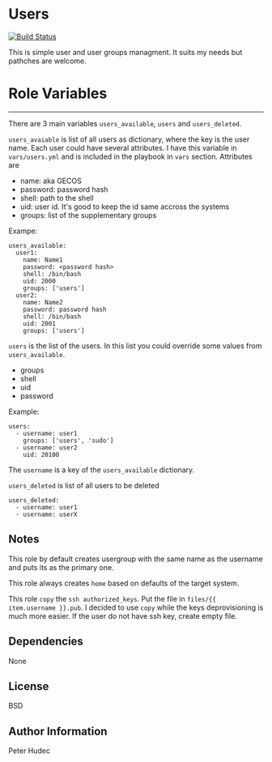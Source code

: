 # Users

[![Build Status](https://travis-ci.org/hudecof/ansible_users.svg?branch=master)](https://travis-ci.org/hudecof/ansible_users)

This is simple user and user groups managment. It suits my needs but pathches are welcome.

# Role Variables
--------------

There are 3 main variables `users_available`, `users` and `users_deleted`.

`users_avaiable` is list of all users as dictionary, where the key is the user name. Each user could have several attributes. I have this variable in `vars/users.yml` and is included in the playbook in `vars` section.
Attributes are

- name: aka GECOS
- password: password hash
- shell: path to the shell
- uid: user id. It's good to keep the id same accross the systems
- groups: list of the supplementary groups

Exampe:

    users_available:
      user1:
        name: Name1
        password: <password hash>
        shell: /bin/bash
        uid: 2000
        groups: ['users']
      user2:
        name: Name2
        password: password hash
        shell: /bin/bash
        uid: 2001
        groups: ['users']

`users` is the list of the users. In this list you could override some values from `users_available`.

- groups
- shell
- uid
- password

Example:

    users:
      - username: user1
        groups: ['users', 'sudo']
      - username: user2
        uid: 20100

The `username` is a key of the `users_available` dictionary.

`users_deleted` is list of all users to be deleted

    users_deleted:
      - username: user1
      - username: userX

Notes
--------------

This role by default creates usergroup with the same name as the username and puts its as the primary one.

This role always creates `home` based on defaults of the target system.

This role `copy` the `ssh authorized_keys`. Put the file in `files/{{ item.username }}.pub`. I decided to use `copy` while the keys deprovisioning is much more easier. If the user do not have ssh key, create empty file.


Dependencies
------------

None

License
-------

BSD

Author Information
------------------

Peter Hudec
